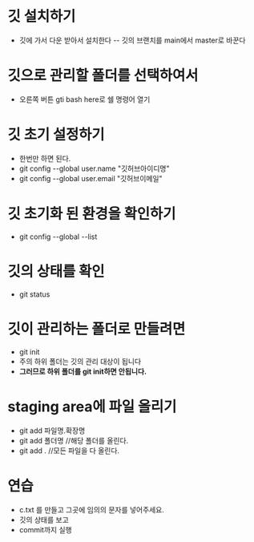 # 깃 설치하기
- 깃에 가서 다운 받아서 설치한다
-- 깃의 브랜치를 main에서 master로 바꾼다

# 깃으로 관리할 폴더를 선택하여서
- 오른쪽 버튼 gti bash here로 쉘 명령어 열기

# 깃 초기 설정하기
- 한번만 하면 된다.
- git config --global user.name "깃허브아이디명"
- git config --global user.email "깃허브이메일"

# 깃 초기화 된 환경을 확인하기
- git config --global --list

# 깃의 상태를 확인
- git status

# 깃이 관리하는 폴더로 만들려면
- git init
- 주의 하위 폴더는 깃의 관리 대상이 됩니다
- __그러므로 하위 폴더를 git init하면 안됩니다.__

# staging area에 파일 올리기
- git add 파일명.확장명
- git add 폴더명 //해당 폴더를 올린다.
- git add . //모든 파일을 다 올린다.

# 연습
- c.txt 를 만들고 그곳에 임의의 문자를 넣어주세요.
- 깃의 상태를 보고
- commit까지 실행
